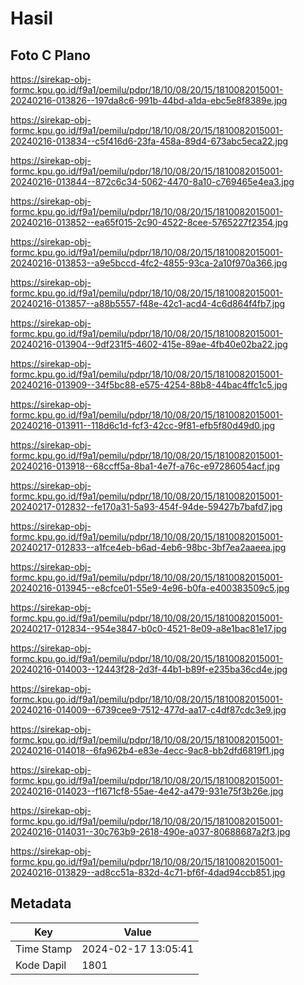 # Hasil

## Foto C Plano

https://sirekap-obj-formc.kpu.go.id/f9a1/pemilu/pdpr/18/10/08/20/15/1810082015001-20240216-013826--197da8c6-991b-44bd-a1da-ebc5e8f8389e.jpg

https://sirekap-obj-formc.kpu.go.id/f9a1/pemilu/pdpr/18/10/08/20/15/1810082015001-20240216-013834--c5f416d6-23fa-458a-89d4-673abc5eca22.jpg

https://sirekap-obj-formc.kpu.go.id/f9a1/pemilu/pdpr/18/10/08/20/15/1810082015001-20240216-013844--872c6c34-5062-4470-8a10-c769465e4ea3.jpg

https://sirekap-obj-formc.kpu.go.id/f9a1/pemilu/pdpr/18/10/08/20/15/1810082015001-20240216-013852--ea65f015-2c90-4522-8cee-5765227f2354.jpg

https://sirekap-obj-formc.kpu.go.id/f9a1/pemilu/pdpr/18/10/08/20/15/1810082015001-20240216-013853--a9e5bccd-4fc2-4855-93ca-2a10f970a366.jpg

https://sirekap-obj-formc.kpu.go.id/f9a1/pemilu/pdpr/18/10/08/20/15/1810082015001-20240216-013857--a88b5557-f48e-42c1-acd4-4c6d864f4fb7.jpg

https://sirekap-obj-formc.kpu.go.id/f9a1/pemilu/pdpr/18/10/08/20/15/1810082015001-20240216-013904--9df231f5-4602-415e-89ae-4fb40e02ba22.jpg

https://sirekap-obj-formc.kpu.go.id/f9a1/pemilu/pdpr/18/10/08/20/15/1810082015001-20240216-013909--34f5bc88-e575-4254-88b8-44bac4ffc1c5.jpg

https://sirekap-obj-formc.kpu.go.id/f9a1/pemilu/pdpr/18/10/08/20/15/1810082015001-20240216-013911--118d6c1d-fcf3-42cc-9f81-efb5f80d49d0.jpg

https://sirekap-obj-formc.kpu.go.id/f9a1/pemilu/pdpr/18/10/08/20/15/1810082015001-20240216-013918--68ccff5a-8ba1-4e7f-a76c-e97286054acf.jpg

https://sirekap-obj-formc.kpu.go.id/f9a1/pemilu/pdpr/18/10/08/20/15/1810082015001-20240217-012832--fe170a31-5a93-454f-94de-59427b7bafd7.jpg

https://sirekap-obj-formc.kpu.go.id/f9a1/pemilu/pdpr/18/10/08/20/15/1810082015001-20240217-012833--a1fce4eb-b6ad-4eb6-98bc-3bf7ea2aaeea.jpg

https://sirekap-obj-formc.kpu.go.id/f9a1/pemilu/pdpr/18/10/08/20/15/1810082015001-20240216-013945--e8cfce01-55e9-4e96-b0fa-e400383509c5.jpg

https://sirekap-obj-formc.kpu.go.id/f9a1/pemilu/pdpr/18/10/08/20/15/1810082015001-20240217-012834--954e3847-b0c0-4521-8e09-a8e1bac81e17.jpg

https://sirekap-obj-formc.kpu.go.id/f9a1/pemilu/pdpr/18/10/08/20/15/1810082015001-20240216-014003--12443f28-2d3f-44b1-b89f-e235ba36cd4e.jpg

https://sirekap-obj-formc.kpu.go.id/f9a1/pemilu/pdpr/18/10/08/20/15/1810082015001-20240216-014009--6739cee9-7512-477d-aa17-c4df87cdc3e9.jpg

https://sirekap-obj-formc.kpu.go.id/f9a1/pemilu/pdpr/18/10/08/20/15/1810082015001-20240216-014018--6fa962b4-e83e-4ecc-9ac8-bb2dfd6819f1.jpg

https://sirekap-obj-formc.kpu.go.id/f9a1/pemilu/pdpr/18/10/08/20/15/1810082015001-20240216-014023--f1671cf8-55ae-4e42-a479-931e75f3b26e.jpg

https://sirekap-obj-formc.kpu.go.id/f9a1/pemilu/pdpr/18/10/08/20/15/1810082015001-20240216-014031--30c763b9-2618-490e-a037-80688687a2f3.jpg

https://sirekap-obj-formc.kpu.go.id/f9a1/pemilu/pdpr/18/10/08/20/15/1810082015001-20240216-013829--ad8cc51a-832d-4c71-bf6f-4dad94ccb851.jpg


## Metadata

| Key        | Value               |
| ---------- | ------------------- |
| Time Stamp | 2024-02-17 13:05:41 |
| Kode Dapil | 1801                |



